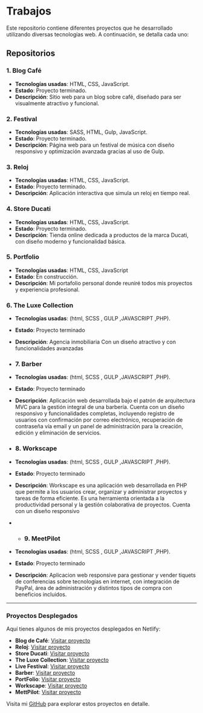 # Trabajos

Este repositorio contiene diferentes proyectos que he desarrollado utilizando diversas tecnologías web. A continuación, se detalla cada uno:

## Repositorios

### 1. Blog Café
- **Tecnologías usadas**: HTML, CSS, JavaScript.
- **Estado**: Proyecto terminado.
- **Descripción**: Sitio web para un blog sobre café, diseñado para ser visualmente atractivo y funcional.

### 2. Festival
- **Tecnologías usadas**: SASS, HTML, Gulp, JavaScript.
- **Estado**: Proyecto terminado.
- **Descripción**: Página web para un festival de música con diseño responsivo y optimización avanzada gracias al uso de Gulp.

### 3. Reloj
- **Tecnologías usadas**: HTML, CSS, JavaScript.
- **Estado**: Proyecto terminado.
- **Descripción**: Aplicación interactiva que simula un reloj en tiempo real.

### 4. Store Ducati
- **Tecnologías usadas**: HTML, CSS, JavaScript.
- **Estado**: Proyecto terminado.
- **Descripción**: Tienda online dedicada a productos de la marca Ducati, con diseño moderno y funcionalidad básica.

### 5. Portfolio
- **Tecnologías usadas**: HTML, CSS, JavaScript
- **Estado**: En construcción.
- **Descripción**: Mi portafolio personal donde reuniré todos mis proyectos y experiencia profesional.

### 6. The Luxe Collection
- **Tecnologías usadas**: (html, SCSS , GULP ,JAVASCRIPT ,PHP).
- **Estado**: Proyecto terminado
- **Descripción**: Agencia inmobiliaria Con un diseño atractivo y con funcionalidades avanzadas

- ### 7. Barber 
- **Tecnologías usadas**: (html, SCSS , GULP ,JAVASCRIPT ,PHP).
- **Estado**: Proyecto terminado
- **Descripción**: Aplicación web desarrollada bajo el patrón de arquitectura MVC para la gestión integral de una barbería. Cuenta con un diseño responsivo y funcionalidades completas, incluyendo registro de usuarios con confirmación por correo electrónico, recuperación de contraseña vía email y un panel de administración para la creación, edición y eliminación de servicios.

- ### 8. Workscape 
- **Tecnologías usadas**: (html, SCSS , GULP ,JAVASCRIPT ,PHP).
- **Estado**: Proyecto terminado
- **Descripción**: Workscape es una aplicación web desarrollada en PHP que permite a los usuarios crear, organizar y administrar proyectos y tareas de forma eficiente. Es una herramienta orientada a la productividad personal y la gestión colaborativa de proyectos. Cuenta con un diseño responsivo

- - ### 9. MeetPilot 
- **Tecnologías usadas**: (html, SCSS , GULP ,JAVASCRIPT ,PHP).
- **Estado**: Proyecto terminado
- **Descripción**: Aplicacion web  responsive para gestionar y vender tiquets de conferencias sobre tecnologías en internet, con integración de PayPal, área de administración y distintos tipos de compra con beneficios incluidos.


---
### Proyectos Desplegados

Aquí tienes algunos de mis proyectos desplegados en Netlify:

- **Blog de Café**: [Visitar proyecto](https://dainty-begonia-49c71f.netlify.app/)
- **Reloj**: [Visitar proyecto](https://67d1bf6d2253662414d7bea0--inquisitive-gelato-e9ba2f.netlify.app/)
- **Store Ducati**: [Visitar proyecto](https://67d1ca828dc32a0008324055--storeducati.netlify.app/)
- **The Luxe Collection**: [Visitar proyecto](http://proyectospedro.42web.io/The_Luxe_Collection/index.php)
- **Live Festival**: [Visitar proyecto](https://dazzling-biscochitos-43b6ba.netlify.app)
- **Barber**: [Visitar proyecto](https://proyectospedro.42web.io/AppSalon_php/public/)
- **PortFolio**: [Visitar proyecto](https://pedrocaaveiro.netlify.app/)
- **Workscape**: [Visitar proyecto](https://proyectospedro.42web.io/Workscape/public/)
- **MettPilot**: [Visitar proyecto](https://proyectospedro.42web.io/MeetPilot/public/)


Visita mi [GitHub](https://github.com/PedroCaaveiro/Trabajos) para explorar estos proyectos en detalle.
